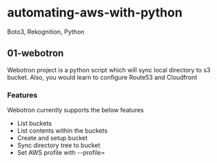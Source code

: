 # automating-aws-with-python
Boto3, Rekognition, Python


## 01-webotron

Webotron project is a python script which will sync local directory to s3 bucket. Also, you would learn to configure Route53 and Cloudfront

### Features

Webotron currently supports the below features

- List buckets
- List contents within the buckets
- Create and setup bucket
- Sync directory tree to bucket
- Set AWS profile with --profile=<profileName>